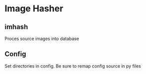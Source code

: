 # Image Hasher

## imhash

Proces source images into database

## Config

Set directories in config. Be sure to remap config source in py files